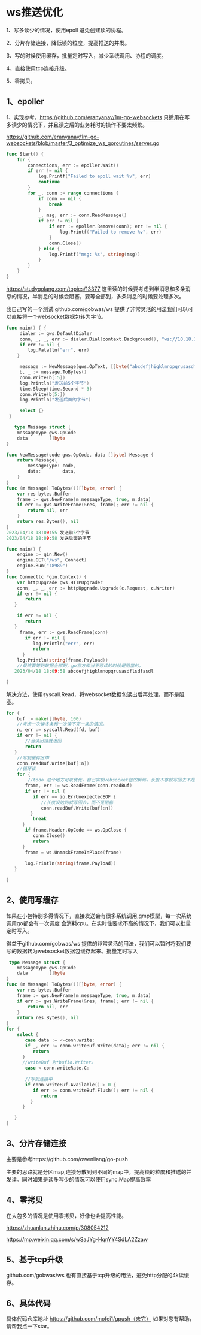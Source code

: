 # ws推送优化

1、写多读少的情况，使用epoll 避免创建读的协程。

2、分片存储连接，降低锁的粒度，提高推送的并发。

3、写的时候使用缓存，批量定时写入，减少系统调用、协程的调度。

4、直接使用tcp连接升级。

5、零拷贝。



## 1、epoller

1、实现参考，https://github.com/eranyanay/1m-go-websockets 只适用在写多读少的情况下，并且读之后的业务耗时的操作不要太频繁。

https://github.com/eranyanay/1m-go-websockets/blob/master/3_optimize_ws_goroutines/server.go

```go
func Start() {
	for {
		connections, err := epoller.Wait()
		if err != nil {
			log.Printf("Failed to epoll wait %v", err)
			continue
		}
		for _, conn := range connections {
			if conn == nil {
				break
			}
			_, msg, err := conn.ReadMessage()
			if err != nil {
				if err := epoller.Remove(conn); err != nil {
					log.Printf("Failed to remove %v", err)
				}
				conn.Close()
			} else {
				log.Printf("msg: %s", string(msg))
			}
		}
	}
}
```

https://studygolang.com/topics/13377 这里读的时候要考虑到半消息和多条消息的情况，半消息的时候会阻塞，要等全部到，多条消息的时候要处理多次。

我自己写的一个测试 github.com/gobwas/ws 提供了非常灵活的用法我们可以可以直接将一个websocket数据包转为字节。

```go
func main() { {
     dialer := gws.DefaultDialer
     conn, _, _, err := dialer.Dial(context.Background(), "ws://10.18.13.129:8989/ws")
     if err != nil {
        log.Fatalln("err", err)
    }

     message := NewMessage(gws.OpText, []byte("abcdefjhigklmnopqrusasdflsdfasdl"))
     b, _ := message.ToBytes()
     conn.Write(b[:5])
     log.Println("发送前5个字节")
     time.Sleep(time.Second * 3)
     conn.Write(b[5:])
     log.Println("发送后面的字节")

     select {}
 }

   type Message struct {
    messageType gws.OpCode
    data        []byte
}

func NewMessage(code gws.OpCode, data []byte) Message {
    return Message{
        messageType: code,
        data:        data,
    }
}
func (m Message) ToBytes()([]byte, error) {
	var res bytes.Buffer
	frame := gws.NewFrame(m.messageType, true, m.data)
	if err := gws.WriteFrame(&res, frame); err != nil {
		return nil, err
	}
	return res.Bytes(), nil
}
2023/04/18 18:09:55 发送前5个字节
2023/04/18 18:09:58 发送后面的字节
```



```go
func main() {
    engine := gin.New()
    engine.GET("/ws", Connect)
    engine.Run(":8989")
}
func Connect(c *gin.Context) {
    var httpUpgrade gws.HTTPUpgrader
    conn, _, _, err := httpUpgrade.Upgrade(c.Request, c.Writer)
    if err != nil {
       return
   }

    if err != nil {
       return
   }
     frame, err := gws.ReadFrame(conn)
       if err != nil {
          log.Println("err", err)
          return
      }
    log.Println(string(frame.Payload))
	//最终要等到数据全部到，go官方库当不可读的时候是阻塞的。
   2023/04/18 18:09:58 abcdefjhigklmnopqrusasdflsdfasdl

}
```

解决方法，使用syscall.Read，将websocket数据包读出后再处理，而不是阻塞。

```go
for {
    buf := make([]byte, 100)
    //考虑一次读多条和一次读不完一条的情况。
    n, err := syscall.Read(fd, buf)
    if err != nil {
       //当读出错就返回
       return
   }
    //写到缓存区中
    conn.readBuf.Write(buf[:n])
    //循环读
    for {
        //todo 这个地方可以优化，自己实现websocket包的解码，长度不够就写回去不是最佳选择。
       frame, err := ws.ReadFrame(conn.readBuf)
       if err != nil {
          if err == io.ErrUnexpectedEOF {
             //长度没达到就写回去，而不是阻塞
             conn.readBuf.Write(buf[:n])
         }
          break
      }
       if frame.Header.OpCode == ws.OpClose {
          conn.Close()
          return
      }
       frame = ws.UnmaskFrameInPlace(frame)
     
       log.Println(string(frame.Payload))
   }

}
```

## 2、使用写缓存

如果在小包特别多得情况下，直接发送会有很多系统调用,gmp模型，每一次系统调用go都会有一次调度 会消耗cpu。在实时性要求不高的情况下，我们可以批量定时写入。

得益于github.com/gobwas/ws 提供的非常灵活的用法，我们可以暂时将我们要写的数据转为websocket数据包缓存起来。批量定时写入

```go
 type Message struct {
    messageType gws.OpCode
    data        []byte
}
func (m Message) ToBytes()([]byte, error) {
	var res bytes.Buffer
	frame := gws.NewFrame(m.messageType, true, m.data)
	if err := gws.WriteFrame(&res, frame); err != nil {
		return nil, err
	}
	return res.Bytes(), nil
}
for {
    select {
       case data := <-conn.write:
       if _, err := conn.writeBuf.Write(data); err != nil {
          return
      }
      //writeBuf 为*bufio.Writer。
       case <-conn.writeRate.C:
    
       //写到连接中
       if conn.writeBuf.Available() > 0 {
          if err := conn.writeBuf.Flush(); err != nil {
             return
         }
      }

   }
}
```

## 3、分片存储连接

主要是参考https://github.com/owenliang/go-push 

主要的思路就是分区map,连接分散到到不同的map中，提高锁的粒度和推送的并发读。同时如果是读多写少的情况可以使用sync.Map提高效率

## 4、零拷贝

在大包多的情况是使用零拷贝，好像也会提高性能。

 https://zhuanlan.zhihu.com/p/308054212

https://mp.weixin.qq.com/s/wSaJYg-HqnYY4SdLA2Zzaw

## 5、基于tcp升级

github.com/gobwas/ws 也有直接基于tcp升级的用法，避免http分配的4k读缓存。



## 6、具体代码

具体代码仓库地址 https://github.com/mofei1/gpush（未完）   如果对您有帮助，请帮我点一下star。
